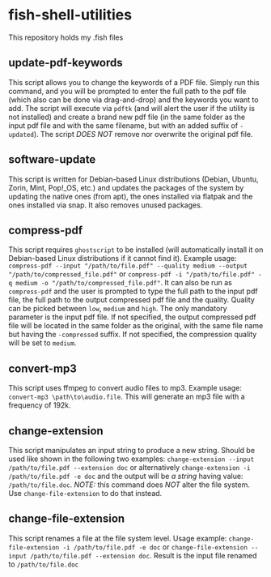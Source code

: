 # fish-shell-utilities
This repository holds my .fish files

## update-pdf-keywords

This script allows you to change the keywords of a PDF file. Simply run this command, and you will be prompted to enter the full path to the pdf file (which also can be done via drag-and-drop) and the keywords you want to add. The script will execute via `pdftk` (and will alert the user if the utility is not installed) and create a brand new pdf file (in the same folder as the input pdf file and with the same filename, but with an added suffix of `-updated`). The script *DOES NOT* remove nor overwrite the original pdf file.

## software-update

This script is written for Debian-based Linux distributions (Debian, Ubuntu, Zorin, Mint, Pop!_OS, etc.) and updates the packages of the system by updating the native ones (from apt), the ones installed via flatpak and the ones installed via snap. It also removes unused packages.

## compress-pdf

This script requires `ghostscript` to be installed (will automatically install it on Debian-based Linux distributions if it cannot find it). Example usage:
`compress-pdf --input "/path/to/file.pdf" --quality medium --output "/path/to/compressed_file.pdf"` or `compress-pdf -i "/path/to/file.pdf" -q medium -o "/path/to/compressed_file.pdf"`. It can also be run as `compress-pdf` and the user is prompted to type the full path to the input pdf file, the full path to the output compressed pdf file and the quality. Quality can be picked between `low`, `medium` and `high`. The only mandatory parameter is the input pdf file. If not specified, the output compressed pdf file will be located in the same folder as the original, with the same file name but having the `-compressed` suffix. If not specified, the compression quality will be set to `medium`.

## convert-mp3

This script uses ffmpeg to convert audio files to mp3. Example usage: `convert-mp3 \path\to\audio.file`. This will generate an mp3 file with a frequency of 192k.

## change-extension

This script manipulates an input string to produce a new string. Should be used like shown in the following two examples: `change-extension --input /path/to/file.pdf --extension doc` or alternatively `change-extension -i /path/to/file.pdf -e doc` and the output will be *a string* having value: `/path/to/file.doc`. *NOTE:* this command does *NOT* alter the file system. Use `change-file-extension` to do that instead.

## change-file-extension

This script renames a file at the file system level. Usage example: `change-file-extension -i /path/to/file.pdf -e doc` or `change-file-extension --input /path/to/file.pdf --extension doc`. Result is the input file renamed to `/path/to/file.doc`
